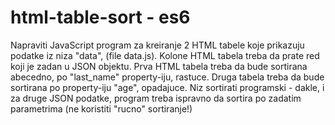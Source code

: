 # html-table-sort - es6

Napraviti JavaScript program za kreiranje 2 HTML tabele koje prikazuju podatke iz
niza "data", (file data.js). 
Kolone HTML tabela treba da prate red koji je zadan u JSON objektu. 
Prva HTML tabela treba da bude sortirana abecedno, po "last_name" property-iju, rastuce.
Druga tabela treba da bude sortirana po property-iju "age", opadajuce.
Niz sortirati programski - dakle, i za druge JSON podatke, program treba ispravno da 
sortira po zadatim parametrima (ne koristiti "rucno" sortiranje!)
